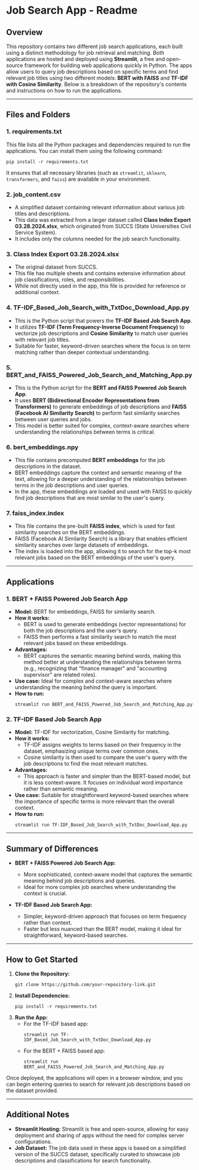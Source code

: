 
# Job Search App - Readme

## Overview
This repository contains two different job search applications, each built using a distinct methodology for job retrieval and matching. Both applications are hosted and deployed using **Streamlit**, a free and open-source framework for building web applications quickly in Python. The apps allow users to query job descriptions based on specific terms and find relevant job titles using two different models: **BERT with FAISS** and **TF-IDF with Cosine Similarity**. Below is a breakdown of the repository's contents and instructions on how to run the applications.

---

## Files and Folders

### 1. **requirements.txt**
   This file lists all the Python packages and dependencies required to run the applications. You can install them using the following command:

   ```
   pip install -r requirements.txt
   ```

   It ensures that all necessary libraries (such as `streamlit`, `sklearn`, `transformers`, and `faiss`) are available in your environment.

### 2. **job_content.csv**
   - A simplified dataset containing relevant information about various job titles and descriptions. 
   - This data was extracted from a larger dataset called **Class Index Export 03.28.2024.xlsx**, which originated from SUCCS (State Universities Civil Service System). 
   - It includes only the columns needed for the job search functionality.

### 3. **Class Index Export 03.28.2024.xlsx**
   - The original dataset from SUCCS.
   - This file has multiple sheets and contains extensive information about job classifications, roles, and responsibilities. 
   - While not directly used in the app, this file is provided for reference or additional context.

### 4. **TF-IDF_Based_Job_Search_with_TxtDoc_Download_App.py**
   - This is the Python script that powers the **TF-IDF Based Job Search App**.
   - It utilizes **TF-IDF (Term Frequency-Inverse Document Frequency)** to vectorize job descriptions and **Cosine Similarity** to match user queries with relevant job titles.
   - Suitable for faster, keyword-driven searches where the focus is on term matching rather than deeper contextual understanding.
   
### 5. **BERT_and_FAISS_Powered_Job_Search_and_Matching_App.py**
   - This is the Python script for the **BERT and FAISS Powered Job Search App**.
   - It uses **BERT (Bidirectional Encoder Representations from Transformers)** to generate embeddings of job descriptions and **FAISS (Facebook AI Similarity Search)** to perform fast similarity searches between user queries and jobs.
   - This model is better suited for complex, context-aware searches where understanding the relationships between terms is critical.

### 6. **bert_embeddings.npy**
   - This file contains precomputed **BERT embeddings** for the job descriptions in the dataset.
   - BERT embeddings capture the context and semantic meaning of the text, allowing for a deeper understanding of the relationships between terms in the job descriptions and user queries.
   - In the app, these embeddings are loaded and used with FAISS to quickly find job descriptions that are most similar to the user's query.

### 7. **faiss_index.index**
   - This file contains the pre-built **FAISS index**, which is used for fast similarity searches on the BERT embeddings.
   - FAISS (Facebook AI Similarity Search) is a library that enables efficient similarity searches over large datasets of embeddings.
   - The index is loaded into the app, allowing it to search for the top-k most relevant jobs based on the BERT embeddings of the user's query.

---

## Applications

### 1. **BERT + FAISS Powered Job Search App**
   - **Model:** BERT for embeddings, FAISS for similarity search.
   - **How it works:** 
     - BERT is used to generate embeddings (vector representations) for both the job descriptions and the user's query. 
     - FAISS then performs a fast similarity search to match the most relevant jobs based on these embeddings.
   - **Advantages:** 
     - BERT captures the semantic meaning behind words, making this method better at understanding the relationships between terms (e.g., recognizing that "finance manager" and "accounting supervisor" are related roles).
   - **Use case:** Ideal for complex and context-aware searches where understanding the meaning behind the query is important.
   - **How to run:**
     ```
     streamlit run BERT_and_FAISS_Powered_Job_Search_and_Matching_App.py
     ```

### 2. **TF-IDF Based Job Search App**
   - **Model:** TF-IDF for vectorization, Cosine Similarity for matching.
   - **How it works:** 
     - TF-IDF assigns weights to terms based on their frequency in the dataset, emphasizing unique terms over common ones.
     - Cosine similarity is then used to compare the user's query with the job descriptions to find the most relevant matches.
   - **Advantages:** 
     - This approach is faster and simpler than the BERT-based model, but it is less context-aware. It focuses on individual word importance rather than semantic meaning.
   - **Use case:** Suitable for straightforward keyword-based searches where the importance of specific terms is more relevant than the overall context.
   - **How to run:**
     ```
     streamlit run TF-IDF_Based_Job_Search_with_TxtDoc_Download_App.py
     ```

---

## Summary of Differences

- **BERT + FAISS Powered Job Search App:**
   - More sophisticated, context-aware model that captures the semantic meaning behind job descriptions and queries.
   - Ideal for more complex job searches where understanding the context is crucial.
   
- **TF-IDF Based Job Search App:**
   - Simpler, keyword-driven approach that focuses on term frequency rather than context.
   - Faster but less nuanced than the BERT model, making it ideal for straightforward, keyword-based searches.

---

## How to Get Started

1. **Clone the Repository:**
   ```
   git clone https://github.com/your-repository-link.git
   ```
2. **Install Dependencies:**
   ```
   pip install -r requirements.txt
   ```
3. **Run the App:**
   - For the TF-IDF based app:
     ```
     streamlit run TF-IDF_Based_Job_Search_with_TxtDoc_Download_App.py
     ```
   - For the BERT + FAISS based app:
     ```
     streamlit run BERT_and_FAISS_Powered_Job_Search_and_Matching_App.py
     ```

Once deployed, the applications will open in a browser window, and you can begin entering queries to search for relevant job descriptions based on the dataset provided.

---

## Additional Notes
- **Streamlit Hosting:** Streamlit is free and open-source, allowing for easy deployment and sharing of apps without the need for complex server configurations.
- **Job Dataset:** The job data used in these apps is based on a simplified version of the SUCCS dataset, specifically curated to showcase job descriptions and classifications for search functionality.

